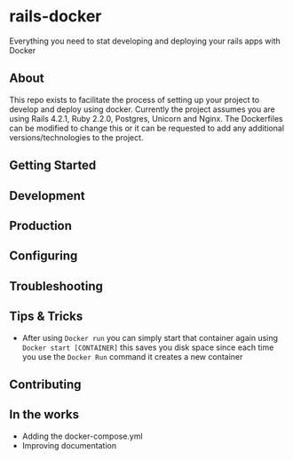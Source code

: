 # rails-docker
Everything you need to stat developing and deploying your rails apps with Docker

About
-----
This repo exists to facilitate the process of setting up your project to develop and deploy using docker. Currently the project assumes you are using Rails 4.2.1, Ruby 2.2.0, Postgres, Unicorn and Nginx. The Dockerfiles can be modified to change this or it can be requested to add any additional versions/technologies to the project.

Getting Started
-----

Development
-----

Production
----

Configuring 
----

Troubleshooting
----

Tips & Tricks
----
- After using `Docker run` you can simply start that container again using `Docker start [CONTAINER]` this saves you disk space since each time you use the `Docker Run` command it creates a new container 

Contributing
-----

In the works
----
- Adding the docker-compose.yml
- Improving documentation


